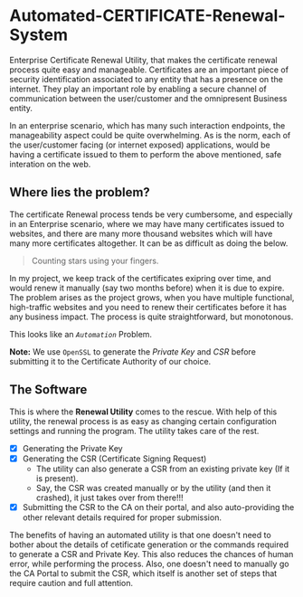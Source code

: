 # Automated-CERTIFICATE-Renewal-System
Enterprise Certificate Renewal Utility, that makes the certificate renewal process quite easy and manageable.
Certificates are an important piece of security identification associated to any entity that has a presence on the internet. They
play an important role by enabling a secure channel of communication between the user/customer and the omnipresent Business entity.

In an enterprise scenario, which has many such interaction endpoints, the manageability aspect could be quite overwhelming. As is
the norm, each of the user/customer facing (or internet exposed) applications, would be having a certificate issued to them to perform
the above mentioned, safe interation on the web.

## Where lies the problem?
The certificate Renewal process tends be very cumbersome, and especially in an Enterprise scenario, where we may have many
certificates issued to websites, and there are many more thousand websites which will have many more certificates
altogether. It can be as difficult as doing the below.
> Counting stars using your fingers.

In my project, we keep track of the certificates exipring over time, and would renew it manually (say two months before) when
it is due to expire. The problem arises as the project grows, when you have multiple functional, high-traffic websites and you need
to renew their certificates before it has any business impact. The process is quite straightforward, but monotonous.

This looks like an *`Automation`* Problem.

__Note:__ We use `OpenSSL` to generate the *Private Key* and *CSR* before submitting it to the Certificate Authority of our choice.

## The Software
This is where the __Renewal Utility__ comes to the rescue. With help of this utility, the renewal process is as easy as changing
certain configuration settings and running the program. The utility takes care of the rest.

- [x] Generating the Private Key
- [x] Generating the CSR (Certificate Signing Request)
   - The utility can also generate a CSR from an existing private key (If it is present).
   - Say, the CSR was created manually or by the utility (and then it crashed), it just takes over from there!!!
- [x] Submitting the CSR to the CA on their portal, and also auto-providing the other relevant details required for proper submission.

The benefits of having an automated utility is that one doesn't need to bother about the details of cetificate generation or the
commands required to generate a CSR and Private Key. This also reduces the chances of human error, while performing the process.
Also, one doesn't need to manually go the CA Portal to submit the CSR, which itself is another set of steps that require caution
and full attention.
